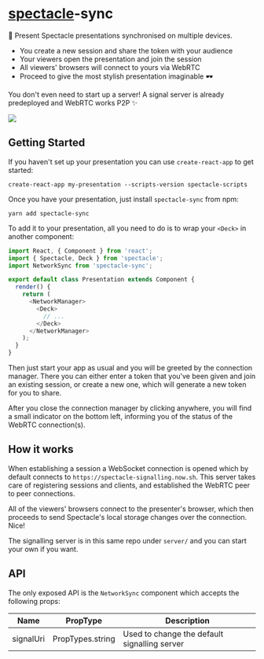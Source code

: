 # [spectacle](https://github.com/FormidableLabs/spectacle)-sync

💁 Present Spectacle presentations synchronised on multiple devices.

- You create a new session and share the token with your audience
- Your viewers open the presentation and join the session
- All viewers' browsers will connect to yours via WebRTC
- Proceed to give the most stylish presentation imaginable 🕶

You don't even need to start up a server! A signal server is already
predeployed and WebRTC works P2P ✨

<img src="demo.gif" />

## Getting Started

If you haven't set up your presentation you can use `create-react-app` to get started:

```
create-react-app my-presentation --scripts-version spectacle-scripts
```

Once you have your presentation, just install `spectacle-sync` from npm:

```
yarn add spectacle-sync
```

To add it to your presentation, all you need to do is to wrap your `<Deck>` in another component:

```js
import React, { Component } from 'react';
import { Spectacle, Deck } from 'spectacle';
import NetworkSync from 'spectacle-sync';

export default class Presentation extends Component {
  render() {
    return (
      <NetworkManager>
        <Deck>
          // ...
        </Deck>
      </NetworkManager>
    );
  }
}
```

Then just start your app as usual and you will be greeted by the connection manager.
There you can either enter a token that you've been given and join an existing session,
or create a new one, which will generate a new token for you to share.

After you close the connection manager by clicking anywhere, you will find a small indicator
on the bottom left, informing you of the status of the WebRTC connection(s).

## How it works

When establishing a session a WebSocket connection is opened which by default connects to
`https://spectacle-signalling.now.sh`. This server takes care of registering sessions
and clients, and established the WebRTC peer to peer connections.

All of the viewers' browsers connect to the presenter's browser, which then proceeds to send
Spectacle's local storage changes over the connection. Nice!

The signalling server is in this same repo under `server/` and you can start your own
if you want.

## API

The only exposed API is the `NetworkSync` component which accepts the following props:

| Name | PropType | Description |
| ---- | -------- | ----------- |
| signalUri | PropTypes.string | Used to change the default signalling server |

